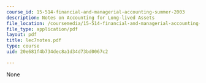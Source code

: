 ```yaml
---
course_id: 15-514-financial-and-managerial-accounting-summer-2003
description: Notes on Accounting for Long-lived Assets
file_location: /coursemedia/15-514-financial-and-managerial-accounting-summer-2003/20e681f4b734dec8a1d34d73bd0067c2_lec7notes.pdf
file_type: application/pdf
layout: pdf
title: lec7notes.pdf
type: course
uid: 20e681f4b734dec8a1d34d73bd0067c2

---
```

None
